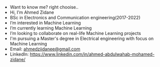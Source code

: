 -  Want to know me? right chooise..
-  Hi, I’m Ahmed Zidane 
-  BSc in Electronics and Communication engineering(2017-2022)
-  I’m interested in Machine Learning 
-  I’m currently learning Machine Learning
-  I’m looking to collaborate on real-life Machine Learning projects 
-  I'm pursuing a Master's degree in Electrical engineering with focus on Machine Learning 
-  Email: ahmedziidanee@gmail.com 
-  LinkedIn: https://www.linkedin.com/in/ahmed-abdulwahab-mohamed-zidane/ 

